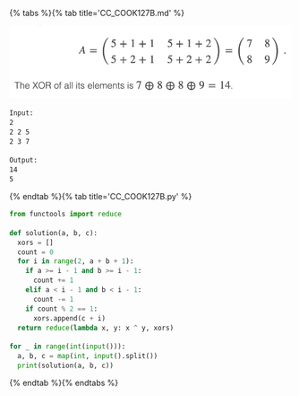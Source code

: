 {% tabs %}{% tab title='CC_COOK127B.md' %}

![CC_COOK127B](images/20210322_013658.png)

```txt
Input:
2
2 2 5
2 3 7

Output:
14
5
```

{% endtab %}{% tab title='CC_COOK127B.py' %}

```py
from functools import reduce

def solution(a, b, c):
  xors = []
  count = 0
  for i in range(2, a + b + 1):
    if a >= i - 1 and b >= i - 1:
      count += 1
    elif a < i - 1 and b < i - 1:
      count -= 1
    if count % 2 == 1:
      xors.append(c + i)
  return reduce(lambda x, y: x ^ y, xors)

for _ in range(int(input())):
  a, b, c = map(int, input().split())
  print(solution(a, b, c))
```

{% endtab %}{% endtabs %}

